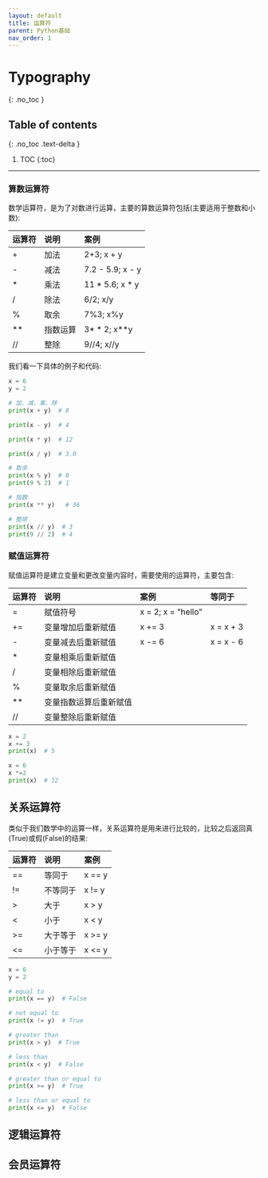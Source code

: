```yaml
---
layout: default
title: 运算符
parent: Python基础
nav_order: 1
---
```


# Typography
{: .no_toc }

## Table of contents
{: .no_toc .text-delta }

1. TOC
{:toc}

---

### 算数运算符

数学运算符，是为了对数进行运算，主要的算数运算符包括(主要适用于整数和小数):
<div class="code-example" markdown="1">

| 运算符     | 说明          | 案例 |
|:-------------|:------------------|:------|
| +           | 加法 | 2+3;  x + y  |
| - | 减法   | 7.2 - 5.9; x - y  |
| *           | 乘法     | 11 * 5.6; x * y   |
| /           | 除法 | 6/2; x/y  |
| %           |  取余  | 7%3; x%y |
|**           |  指数运算  |3\* \* 2; x\*\*y|
|//           |   整除  |9//4; x//y |

</div>

我们看一下具体的例子和代码:
```python
x = 6
y = 2

# 加、减、乘、除
print(x + y)  # 8

print(x - y)  # 4

print(x * y)  # 12

print(x / y)  # 3.0

# 取余
print(x % y)  # 0
print(9 % 2)  # 1

# 指数
print(x ** y)	# 36

# 整除
print(x // y)  # 3
print(9 // 2)  # 4
```


### 赋值运算符

赋值运算符是建立变量和更改变量内容时，需要使用的运算符，主要包含:
<div class="code-example" markdown="1">

| 运算符     | 说明          | 案例 | 等同于|
|:-------------|:------------------|:------| :------|
| = | 赋值符号| x = 2; x = "hello" | |
| +=          | 变量增加后重新赋值 | x += 3|  x = x + 3  |
| - | 变量减去后重新赋值  | x -= 6  |x = x - 6 |
| *           |  变量相乘后重新赋值    |    | |
| /           |  变量相除后重新赋值 |   | |
| %           |  变量取余后重新赋值  | | |
|**           |  变量指数运算后重新赋值  | | |
|//           |   变量整除后重新赋值  | | |

</div>

```python
x = 2
x += 3
print(x)  # 5

x = 6
x *=2
print(x)  # 12
```

## 关系运算符

类似于我们数学中的运算一样，关系运算符是用来进行比较的，比较之后返回真(True)或假(False)的结果:

<div class="code-example" markdown="1">

| 运算符     | 说明          | 案例 |
|:-------------|:------------------|:------|
| ==           | 等同于 | x == y  |
| != | 不等同于   | x != y  |
| >           | 大于     | x > y  |
| <           | 小于 | x < y |
| >=         |  大于等于  | x >= y |
| <=          |  小于等于  | x <= y|

</div>

```python
x = 6
y = 2

# equal to
print(x == y)  # False

# not equal to
print(x != y)  # True

# greater than
print(x > y)  # True

# less than
print(x < y)  # False

# greater than or equal to
print(x >= y)  # True

# less than or equal to
print(x <= y)  # False
```



## 逻辑运算符

## 会员运算符
